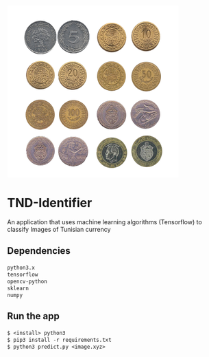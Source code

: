 ![TND images](img/TND_coins.png)

# TND-Identifier
An application that uses machine learning algorithms (Tensorflow) to classify Images of Tunisian currency


## Dependencies
    python3.x
    tensorflow
    opencv-python
    sklearn
    numpy


## Run the app
    $ <install> python3
    $ pip3 install -r requirements.txt
    $ python3 predict.py <image.xyz>